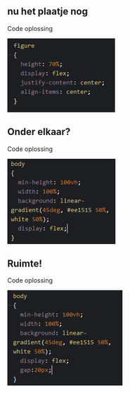 
## nu het plaatje nog

<summary>Code oplossing</summary>

![plaatjeoplossing.PNG](img/plaatjeoplossing.PNG)


## Onder elkaar?


<summary>Code oplossing</summary>

![naastcode.PNG](img/naastcode.PNG)


## Ruimte!

<summary>Code oplossing</summary>

![gap.PNG](img/gap.PNG)

